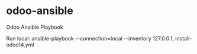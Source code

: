 # odoo-ansible
Odoo Ansible Playbook

Run local:
  ansible-playbook --connection=local --inventory 127.0.0.1, install-odoo14.yml
